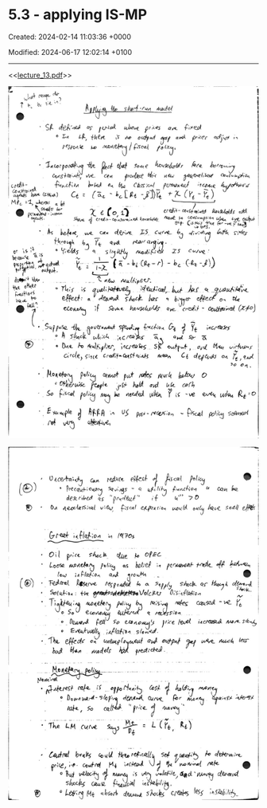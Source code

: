 # 5.3 - applying IS-MP

Created: 2024-02-14 11:03:36 +0000

Modified: 2024-06-17 12:02:14 +0100

---

<<[lecture_13.pdf](../../media/lecture_13.pdf)>>



![](../../media/Year-1-Macro-5.3---applying-IS-MP-image1.jpeg)



![](../../media/Year-1-Macro-5.3---applying-IS-MP-image2.jpeg)





